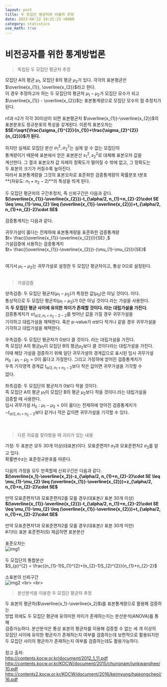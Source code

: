 ```yaml
---
layout: post
title: 두 모집단 평균차와 비율차 추정  
date: 2023-08-22 19:21:23 +0900
category: statistics 
use_math: true
---
```

# 비전공자를 위한 통계방법론    
> 독립된 두 모집단 평균차 추정  
  
모집단 A의 평균 $\mu_{1}$, 모집단 B의 평균 $\mu_{2}$가 있다. 각각의 표본평균은 $\overline{x_{1}}, \overline{x_{2}}$라고 한다.  
이 경우 추정하고자 하는 두 모집단의 평균차 $\mu_{1}-\mu_{2}$가 모집단 모수가 되고  
$\overline{x_{1}} - \overline{x_{2}}$는 표본통계량으로 모집단 모수의 점 추정치가 된다.
<br>  
n1과 n2가 각각 30이상이 되면 표본평균차 $\overline{x_{1}}-\overline{x_{2}}$의  
표본분포도 정규분포의 특성을 갖게된다. 이론적 표본오차는   
**$SE=\sqrt{\frac{\sigma_{1}^{2}}{n_{1}}+\frac{\sigma_{2}^{2}}{n_{2}}}$가 된다.**
<br>  
하지만 실제로 모집단 분산 $\sigma_{1}^{2}, \sigma_{2}^{2}$는 실제 알 수 없는 모집단의  
통계량이기 때문에 표본에서 얻은 표본분산 $s_{1}^{2},s_{2}^{2}$로 대체해 표본오차 값을  
계산한다. 그 결과 표본오차 값 자체의 정확도가 떨어질 수 밖에 없고, 그 정확도는  
두 표본의 크기가 커질수록 높아진다.  
따라서 표본통계량을 그것의 표본오차로 표준화한 검증통계량의 확률분포 t분포  
**(자유도: $n_{1}+n_{2}-2$)**의 특성을 띄게 된다.
<br>  
두 모집단 평균차의 구간추정치, 즉 신뢰구간은 다음과 같다.  
**$(\overline{x_{1}}-\overline{x_{2}})-t_{\alpha/2, n_{1}+n_{2}-2}\cdot SE \leq \mu_{1}-\mu_{2} \leq (\overline{x_{1}}-\overline{x_{2}})+t_{\alpha/2, n_{1}+n_{2}-2}\cdot SE$**
<br>  
검증통계치는 다음과 같다.  
<br>
귀무가설이 옳다는 전제하에 표본통계량을 표준화한 검증통계량  
$t= \frac{(\overline{x_{1}}-\overline{x_{2}})}{SE} ,$    
가설검증에 사용하는 검증통계치  
$t= \frac{(\overline{x_{1}}-\overline{x_{2}})-(\mu_{1}-\mu_{2})}{SE}$  
<br>  
여기서 $\mu_{1}-\mu_{2}$는 귀무가설로 설정한 두 모집단 평균차이고, 통상 0으로 설정된다.  
<br>  
> 가설검증  

양측검증: 두 모집단 평균차($\mu_{1}-\mu_{2}$)가 특정한 값($\mu_{0}$)은 아닐 것이다. 이다.  
통상적으로 두 모집단 평균차($\mu_{1}-\mu_{2}$)가 0은 아닐 것이다.라는 가설을 사용한다.  
즉 **두 모집단 평균 사이에 유의한 차이가 존재할 것이다. 라는 대립가설을 가진다.**  
검증통계치가 $\pm t_{\alpha/2, n_{1}+n_{2}-2-2}$를 벗어난 값을 가질 경우 귀무가설을  
기각하고 대립가설을 채택한다. 혹은 p-value가 $\alpha$보다 작거나 같을 경우 귀무가설을  
기각하고 대립가설을 채택한다.
<br>  
우측검증: 두 모집단 평균차가 0보다 클 것이다. 라는 대립가설을 가진다.  
즉 모집단 A의 평균$\mu_{1}$이 모집단 B의 평균$\mu_{2}$보다 클 것이다라는 대립가설을 가진다.  
이때 해당 가설을 검증하기 위해 일단 귀무가설의 경계값으로 표시된 임시 귀무가설  
$H_{0}:\mu_{1}-\mu_{2}=0$이 옳다고 가정한다. 그리고 가정하에 얻어진 검증통계치가  
우측 기각영역 경계값 $t_{\alpha/2, n_{1}+n_{2}-2}$보다 작은 값이면 귀무가설을 기각할 수  
없다.
<br>  
좌측검증: 두 모집단의 평균차가 0보다 작을 것이다.  
즉 모집단 A의 평균 $\mu_{1}$이 모집단 B의 평균 $\mu_{2}$보다 작을 것이다.라는 대립가설을  
검증할 때 사용한다.  
임시 귀무가설 $H_{0}:\mu_{1}-\mu_{2}=0$이 옳다는 전제하에 얻어진 검증통계치가  
$-t_{\alpha/2, n_{1}+n_{2}-2}$보다 같거나 작은 값이면 귀무가설을 기각할 수 있다.
<br>  
<br>  
> 다른 자료를 찾아봤을 때 괴리가 있는 내용  

가정: 
두 표본은 모두 30개 이상(대표본)이다. 
모표준편차1 $\sigma_{1}$과 모표준편차2 $\sigma_{2}$를 알고 있다.  
확률변수z는 표준정규분포를 따른다.
<br>    
다음의 가정을 모두 만족할때 신뢰구간은 다음과 같다.   
**$(\overline{x_1}-\overline{x_2})-z_{\alpha/2, n_{1}+n_{2}-2}\cdot SE \leq \mu_{1}-\mu_{2} \leq (\overline{x_{1}}-\overline{x_{2}})+z_{\alpha/2, n_{1}+n_{2}-2}\cdot SE$**
<br>  
만약 모표준편차1과 모표준편차2를 모를 경우(대표본// 표본 30개 이상)  
**$(\overline{x_{1}}-\overline{x_{2}})-t_{\alpha/2, n_{1}+n_{2}-2}\cdot SE \leq \mu_{1}-\mu_{2} \leq (\overline{x_{1}}-\overline{x_{2}})+t_{\alpha/2, n_{1}+n_{2}-2}\cdot SE$**
<br>    
만약 모표준편차1과 모표준편차2를 모를 경우(대표본// 표본 30개 미만)  
#기타) 표본 표준편차(S) 제곱하면 표본분산
<br>  
표준오차는  
![img1](https://latex.codecogs.com/svg.image?S_{\overline{x}_{1}-\overline{x}_{2}}=\sqrt{\frac{S_{p}^2}{n_{1}}+\frac{S_{p}^2}{n_{2}}}=S_{p}\sqrt{\frac{1}{n_{1}}+\frac{1}{n_{2}}})
<br>  
두 모집단의 통합분산  
$S_{p}^{2} = \frac{(n_{1}-1)S_{1}^{2}+(n_{2}-1)S_{2}^{2}}{n_{1}+n_{2}-2}$
<br>  
소표본의 신뢰구간  
![img2](https://latex.codecogs.com/svg.image?(\overline{X}_{1}-\overline{X}_{2})-t_{\alpha/2,n_{1}+n_{2}-2}S_{p}\sqrt{\frac{1}{n_{1}}+\frac{1}{n_{2}}}\leq\mu_1-\mu_2\leq(\overline{X}_{1}-\overline{X}_{2})+t_{\alpha/2,n_{1}+n_{2}-2}S_{p}\sqrt{\frac{1}{n_{1}}+\frac{1}{n_{2}}})
<br>  
<br>  
> 분산분석을 이용한 두 모집단 평균차 추정      

두 표본의 평균차($\overline{x_1}-\overline{x_2}$)를 표본통계량으로 활용해 검증하는  
방법 외에도 두 모집단 평균에 유의미한 차이가 존재하는지는 분산분석(ANOVA)를 통해  
검증가능하다. 분산분석은 통상 표본의 평균차를 이용해 검증할 수 없는 세 개 이상의  
모집단 사이에 유의한 평균차가 존재하는지 여부를 검증하는데 보편적으로 활용되지만  
두 모집단 사이의 평균차가 존재하는지 여부를 검증하는데도 활용가능하다.
<br>  
참고 출처:  
http://contents.kocw.or.kr/document/2012_1_11.pdf  
http://contents.kocw.or.kr/KOCW/document/2015/chungnam/junkwanghee/10.pdf  
http://contents2.kocw.or.kr/KOCW/document/2016/keimyung/hajeongcheol/16.pdf  

